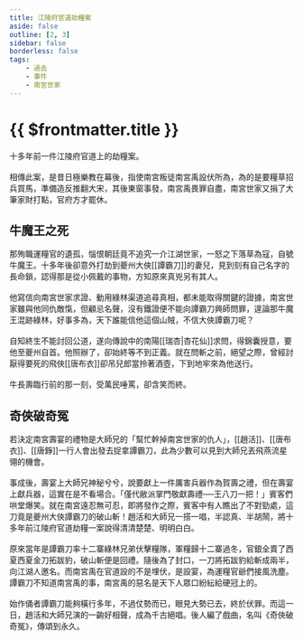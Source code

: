 ```yaml
---
title: 江陵府官道劫糧案
aside: false
outline: [2, 3]
sidebar: false
borderless: false
tags:
    - 過去
    - 事件
    - 南宮世家
---
```


# {{ $frontmatter.title }}

十多年前一件江陵府官道上的劫糧案。
<br><br>
相傳此案，是昔日極樂教在幕後，指使南宮叛徒南宮禹設伏所為，為的是要糧草招兵買馬，準備造反推翻大宋，其後東窗事發，南宮禹畏罪自盡，南宮世家又捐了大筆家財打點，官府方才罷休。

## 牛魔王之死

那殉職運糧官的遺孤，惱恨朝廷竟不追究一介江湖世家，一怒之下落草為寇，自號牛魔王。十多年後卻意外打劫到夔州大俠[[譚霸刀]]的妻兒，見到刻有自己名字的長命鎖，認得那是從小佩戴的事物，方知原來真兇另有其人。
<br><br>
他寫信向南宮世家求證、動用綠林渠道追尋真相，都未能取得關鍵的證據，南宮世家雖與他同仇敵愾，但顧忌名聲，沒有鐵證便不能向譚霸刀興師問罪，遑論那牛魔王混跡綠林，好事多為，天下誰能信他這個山賊，不信大俠譚霸刀呢？
<br><br>
自知終生不能討回公道，遂向傳說中的南陽[[瑞杏|杏花仙]]求問，得錦囊授意，要他至夔州自首。他照辦了，卻始終等不到正義。就在問斬之前，絕望之際，曾經討厭得要死的飛俠[[唐布衣]]卻吊兒郎當拎著酒壺，下到地牢來為他送行。
<br><br>
牛長壽臨行前的那一刻，受萬民唾罵，卻含笑而終。

## 奇俠破奇冤

若決定南宮壽宴的禮物是大師兄的「幫忙幹掉南宮世家的仇人」，[[趙活]]、[[唐布衣]]、[[唐錚]]一行人會出發去捉拿譚霸刀，此為少數可以見到大師兄丟飛燕流星翎的機會。
<br><br>
事成後，壽宴上大師兄神秘兮兮，說要獻上一件厲害兵器作為賀壽之禮，但在壽宴上獻兵器，這實在是不看場合。「僅代敝派掌門敬獻壽禮──王八刀一把！」賓客們哄堂爆笑。就在南宮遠忍無可忍，即將發作之際，賓客中有人瞧出了不對勁處，這刀竟是夔州大俠譚霸刀的破山斬！趙活和大師兄一搭一唱，半認真、半胡鬧，將十多年前江陵府官道劫糧一案說得清清楚楚、明明白白。
<br><br>
原來當年是譚霸刀率十二寨綠林兄弟伏擊糧隊，軍糧歸十二寨過冬，官銀全賣了西夏西夏金刀拓跋豹，破山斬便是回禮。隨後為了封口，一刀將拓跋豹給斬成兩半，向江湖人邀名。而南宮禹在官道設的不是埋伏，是設宴，為運糧官爺們接風洗塵。譚霸刀不知道南宮禹的事，南宮禹的惡名是天下人眾口紛紜給硬冠上的。
<br><br>
始作俑者譚霸刀能夠橫行多年，不過仗勢而已，眼見大勢已去，終於伏罪。而這一日，趙活和大師兄演的一齣好相聲，成為千古絕唱。後人編了戲曲，名叫《奇俠破奇冤》，傳頌到永久。